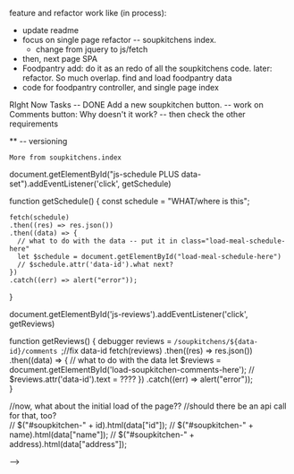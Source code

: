  feature and refactor work like (in process):
* update readme
* focus on single page refactor -- soupkitchens index. 
    * change from jquery to js/fetch 
* then, next page SPA
* Foodpantry add: do it as an redo of all the soupkitchens code. later: refactor. So much overlap. 
find and load foodpantry data
* code for foodpantry controller, and single page index

RIght Now Tasks 
-- DONE Add a new soupkitchen button. 
-- work on Comments button: Why doesn't it work? 
-- then check the other requirements 
 
**
-- versioning 



    More from soupkitchens.index
    
<!-- <script type="text/javascript" charset="utf-8">

 <!-- moved get form to js file  -->
document.getElementById("js-schedule PLUS data-set").addEventListener('click', getSchedule)

  function getSchedule() {
    const schedule = "WHAT/where is this";

    fetch(schedule)
    .then((res) => res.json())
    .then((data) => {
      // what to do with the data -- put it in class="load-meal-schedule-here"
      let $schedule = document.getElementById("load-meal-schedule-here")
      // $schedule.attr('data-id').what next? 
    })
    .catch((err) => alert("error"));
  }

 

document.getElementById('js-reviews').addEventListener('click', getReviews)

function getReviews() {
  debugger
    reviews = `/soupkitchens/${data-id}/comments `;//fix data-id
    fetch(reviews)
    .then((res) => res.json())
    .then((data) => {
      // what to do with the data
      let $reviews = document.getElementById('load-soupkitchen-comments-here');
      // $reviews.attr('data-id').text = ????
    })
       .catch((err) => alert("error"));    
}
          

          
  //now, what about the initial load of the page?? 
    //should there be an api call for that, too?     
       // $("#soupkitchen-" + id).html(data["id"]);
       // $("#soupkitchen-" + name).html(data["name"]);
       // $("#soupkitchen-" + address).html(data["address"]);



 -->

